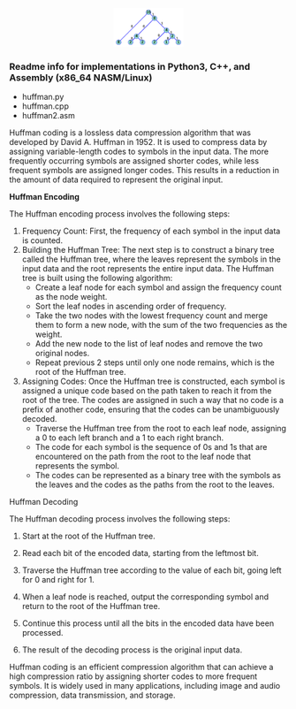 <p align="center">
<img src="https://github.com/thinkitdata/encdec/blob/main/huffman/huff_ex_2.png" alt="Huffman Tree" width="25%" height="25%" title="Huffman Tree">
</p>

### Readme info for implementations in Python3, C++, and Assembly (x86_64 NASM/Linux)

- huffman.py
- huffman.cpp
- huffman2.asm

Huffman coding is a lossless data compression algorithm that was developed by David A. Huffman in 1952. It is used to compress data by assigning variable-length codes to symbols in the input data. The more frequently occurring symbols are assigned shorter codes, while less frequent symbols are assigned longer codes. This results in a reduction in the amount of data required to represent the original input.

**Huffman Encoding**

The Huffman encoding process involves the following steps:

1. Frequency Count: First, the frequency of each symbol in the input data is counted.
2. Building the Huffman Tree: The next step is to construct a binary tree called the Huffman tree, where the leaves represent the symbols in the input data and the root represents the entire input data. The Huffman tree is built using the following algorithm:
   - Create a leaf node for each symbol and assign the frequency count as the node weight.
   - Sort the leaf nodes in ascending order of frequency.
   - Take the two nodes with the lowest frequency count and merge them to form a new node, with the sum of the two frequencies as the weight.
   - Add the new node to the list of leaf nodes and remove the two original nodes.
   - Repeat previous 2 steps until only one node remains, which is the root of the Huffman tree.
3. Assigning Codes: Once the Huffman tree is constructed, each symbol is assigned a unique code based on the path taken to reach it from the root of the tree. The codes are assigned in such a way that no code is a prefix of another code, ensuring that the codes can be unambiguously decoded.
   - Traverse the Huffman tree from the root to each leaf node, assigning a 0 to each left branch and a 1 to each right branch.
   - The code for each symbol is the sequence of 0s and 1s that are encountered on the path from the root to the leaf node that represents the symbol.
   - The codes can be represented as a binary tree with the symbols as the leaves and the codes as the paths from the root to the leaves.

Huffman Decoding

The Huffman decoding process involves the following steps:

1.  Start at the root of the Huffman tree.

2.  Read each bit of the encoded data, starting from the leftmost bit.

3.  Traverse the Huffman tree according to the value of each bit, going left for 0 and right for 1.

4.  When a leaf node is reached, output the corresponding symbol and return to the root of the Huffman tree.

5.  Continue this process until all the bits in the encoded data have been processed.

6.  The result of the decoding process is the original input data.

Huffman coding is an efficient compression algorithm that can achieve a high compression ratio by assigning shorter codes to more frequent symbols. It is widely used in many applications, including image and audio compression, data transmission, and storage.



